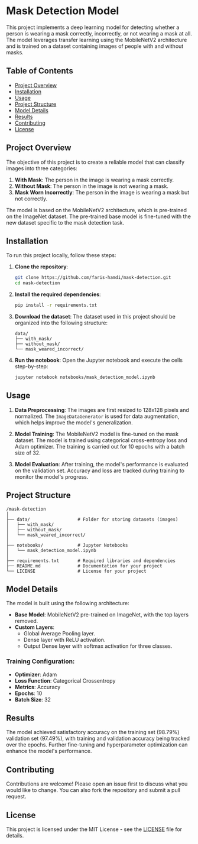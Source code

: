 # Mask Detection Model

This project implements a deep learning model for detecting whether a person is wearing a mask correctly, incorrectly, or not wearing a mask at all. The model leverages transfer learning using the MobileNetV2 architecture and is trained on a dataset containing images of people with and without masks.

## Table of Contents
- [Project Overview](#project-overview)
- [Installation](#installation)
- [Usage](#usage)
- [Project Structure](#project-structure)
- [Model Details](#model-details)
- [Results](#results)
- [Contributing](#contributing)
- [License](#license)

## Project Overview

The objective of this project is to create a reliable model that can classify images into three categories:
1. **With Mask**: The person in the image is wearing a mask correctly.
2. **Without Mask**: The person in the image is not wearing a mask.
3. **Mask Worn Incorrectly**: The person in the image is wearing a mask but not correctly.

The model is based on the MobileNetV2 architecture, which is pre-trained on the ImageNet dataset. The pre-trained base model is fine-tuned with the new dataset specific to the mask detection task.

## Installation

To run this project locally, follow these steps:

1. **Clone the repository**:
    ```bash
    git clone https://github.com/faris-hamdi/mask-detection.git
    cd mask-detection
    ```

2. **Install the required dependencies**:
    ```bash
    pip install -r requirements.txt
    ```

3. **Download the dataset**:
    The dataset used in this project should be organized into the following structure:
    ```
    data/
    ├── with_mask/
    ├── without_mask/
    └── mask_weared_incorrect/
    ```

4. **Run the notebook**:
    Open the Jupyter notebook and execute the cells step-by-step:
    ```bash
    jupyter notebook notebooks/mask_detection_model.ipynb
    ```

## Usage

1. **Data Preprocessing**: 
    The images are first resized to 128x128 pixels and normalized. The `ImageDataGenerator` is used for data augmentation, which helps improve the model's generalization.

2. **Model Training**: 
    The MobileNetV2 model is fine-tuned on the mask dataset. The model is trained using categorical cross-entropy loss and Adam optimizer. The training is carried out for 10 epochs with a batch size of 32.

3. **Model Evaluation**: 
    After training, the model's performance is evaluated on the validation set. Accuracy and loss are tracked during training to monitor the model's progress.

## Project Structure

```plaintext
/mask-detection
│
├── data/                  # Folder for storing datasets (images)
│   ├── with_mask/
│   ├── without_mask/
│   └── mask_weared_incorrect/
│
├── notebooks/             # Jupyter Notebooks
│   └── mask_detection_model.ipynb
│
├── requirements.txt       # Required libraries and dependencies
├── README.md              # Documentation for your project
└── LICENSE                # License for your project
```

## Model Details

The model is built using the following architecture:
- **Base Model**: MobileNetV2 pre-trained on ImageNet, with the top layers removed.
- **Custom Layers**: 
  - Global Average Pooling layer.
  - Dense layer with ReLU activation.
  - Output Dense layer with softmax activation for three classes.

### Training Configuration:
- **Optimizer**: Adam
- **Loss Function**: Categorical Crossentropy
- **Metrics**: Accuracy
- **Epochs**: 10
- **Batch Size**: 32

## Results

The model achieved satisfactory accuracy on the training set (98.79%) validation set (97.49%), with training and validation accuracy being tracked over the epochs. Further fine-tuning and hyperparameter optimization can enhance the model's performance.

## Contributing

Contributions are welcome! Please open an issue first to discuss what you would like to change. You can also fork the repository and submit a pull request.

## License

This project is licensed under the MIT License - see the [LICENSE](LICENSE) file for details.
